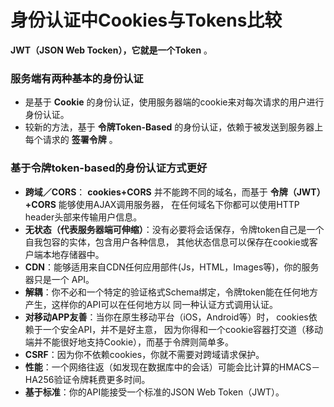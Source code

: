 身份认证中Cookies与Tokens比较
====================================

**JWT（JSON Web Tocken），它就是一个Token** 。

### 服务端有两种基本的身份认证
+ 是基于 **Cookie** 的身份认证，使用服务器端的cookie来对每次请求的用户进行身份认证。
+ 较新的方法，基于 **令牌Token-Based** 的身份认证，依赖于被发送到服务器上每个请求的 **签署令牌** 。

### 基于令牌token-based的身份认证方式更好
+ **跨域／CORS**： **cookies+CORS** 并不能跨不同的域名，而基于 **令牌（JWT）+CORS** 能够使用AJAX调用服务器，
在任何域名下你都可以使用HTTP header头部来传输用户信息。
+ **无状态（代表服务器端可伸缩）**：没有必要将会话保存，令牌token自己是一个自我包容的实体，包含用户各种信息，
其他状态信息可以保存在cookie或客户端本地存储器中。
+ **CDN**：能够适用来自CDN任何应用部件(Js，HTML，Images等)，你的服务器只是一个 API。
+ **解耦**：你不必和一个特定的验证格式Schema绑定，令牌token能在任何地方产生，这样你的API可以在任何地方以
同一种认证方式调用认证。
+ **对移动APP友善**：当你在原生移动平台（iOS，Android等）时， cookies依赖于一个安全API，并不是好主意，
因为你得和一个cookie容器打交道（移动端并不能很好地支持Cookie），而基于令牌则简单多。
+ **CSRF**：因为你不依赖cookies，你就不需要对跨域请求保护。
+ **性能**：一个网络往返（如发现在数据库中的会话）可能会比计算的HMACS－HA256验证令牌耗费更多时间。
+ **基于标准**：你的API能接受一个标准的JSON Web Token（JWT）。
